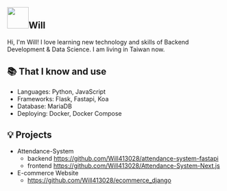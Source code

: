 ## <img width="50px" src="https://raw.githubusercontent.com/ms314006/ms314006/basic/resource/gqsm.png" />Will

Hi, I'm Will! I love learning new technology and skills of Backend Development & Data Science. I am living in Taiwan now.

## 📚 That I know and use
- Languages: Python, JavaScript
- Frameworks: Flask, Fastapi, Koa
- Database: MariaDB
- Deploying: Docker, Docker Compose

## 💡 Projects
- Attendance-System 
  - backend https://github.com/Will413028/attendance-system-fastapi
  - frontend https://github.com/Will413028/Attendance-System-Next.js
- E-commerce Website
  - https://github.com/Will413028/ecommerce_django

